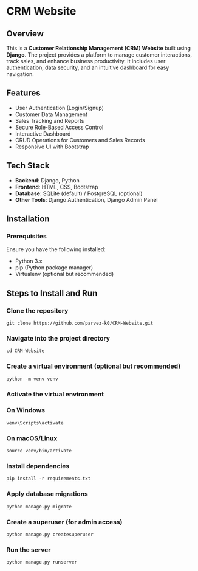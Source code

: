 # CRM Website

## Overview
This is a **Customer Relationship Management (CRM) Website** built using **Django**. The project provides a platform to manage customer interactions, track sales, and enhance business productivity. It includes user authentication, data security, and an intuitive dashboard for easy navigation.

## Features
- User Authentication (Login/Signup)
- Customer Data Management
- Sales Tracking and Reports
- Secure Role-Based Access Control
- Interactive Dashboard
- CRUD Operations for Customers and Sales Records
- Responsive UI with Bootstrap

## Tech Stack
- **Backend**: Django, Python
- **Frontend**: HTML, CSS, Bootstrap
- **Database**: SQLite (default) / PostgreSQL (optional)
- **Other Tools**: Django Authentication, Django Admin Panel

## Installation
### Prerequisites
Ensure you have the following installed:
- Python 3.x
- pip (Python package manager)
- Virtualenv (optional but recommended)

## Steps to Install and Run
### Clone the repository
```git clone https://github.com/parvez-k0/CRM-Website.git```

### Navigate into the project directory
```cd CRM-Website```

### Create a virtual environment (optional but recommended)
```python -m venv venv```

### Activate the virtual environment
### On Windows
```venv\Scripts\activate```
### On macOS/Linux
```source venv/bin/activate```

### Install dependencies
```pip install -r requirements.txt```

### Apply database migrations
```python manage.py migrate```

### Create a superuser (for admin access)
```python manage.py createsuperuser```

### Run the server
```python manage.py runserver```
